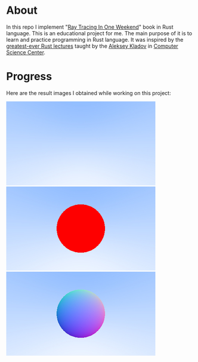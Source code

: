 # About

In this repo I implement "[Ray Tracing In One Weekend](https://raytracing.github.io/)" book in Rust language.
This is an educational project for me. The main purpose of it is to learn and practice programming in Rust language.
It was inspired by the [greatest-ever Rust lectures](https://youtube.com/playlist?list=PLlb7e2G7aSpTfhiECYNI2EZ1uAluUqE_e)
taught by the [Aleksey Kladov](https://github.com/matklad)
in [Computer Science Center](https://compscicenter.ru/courses/rustprogramming/2019-spring/).

# Progress

Here are the result images I obtained while working on this project:

![image1](images/image1.jpg)
![image2](images/image2.jpg)
![image3](images/image3.jpg)
